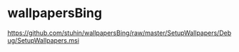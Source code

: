 # wallpapersBing
https://github.com/stuhin/wallpapersBing/raw/master/SetupWallpapers/Debug/SetupWallpapers.msi
